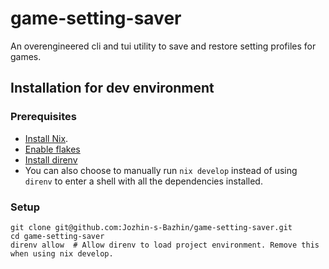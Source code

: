 # game-setting-saver
An overengineered cli and tui utility to save and restore setting profiles for games. 

## Installation for dev environment
### Prerequisites
- [Install Nix](https://nixos.org/download.html).
- [Enable flakes](https://nixos.wiki/wiki/Flakes)
- [Install direnv](https://direnv.net/docs/installation.html)
- You can also choose to manually run `nix develop` instead of using `direnv` to enter a shell with all the dependencies installed.

### Setup
```
git clone git@github.com:Jozhin-s-Bazhin/game-setting-saver.git
cd game-setting-saver
direnv allow  # Allow direnv to load project environment. Remove this when using nix develop.
```
